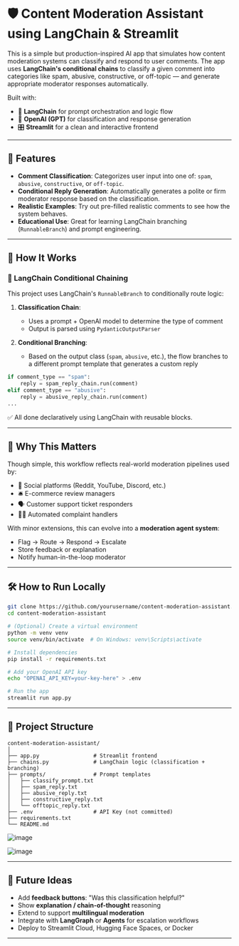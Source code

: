 # 🛡️ Content Moderation Assistant using LangChain & Streamlit

This is a simple but production-inspired AI app that simulates how content moderation systems can classify and respond to user comments. The app uses **LangChain's conditional chains** to classify a given comment into categories like spam, abusive, constructive, or off-topic — and generate appropriate moderator responses automatically.

Built with:

* 💬 **LangChain** for prompt orchestration and logic flow
* 🧐 **OpenAI (GPT)** for classification and response generation
* 🎛️ **Streamlit** for a clean and interactive frontend

---

## 🚀 Features

* **Comment Classification**: Categorizes user input into one of: `spam`, `abusive`, `constructive`, or `off-topic`.
* **Conditional Reply Generation**: Automatically generates a polite or firm moderator response based on the classification.
* **Realistic Examples**: Try out pre-filled realistic comments to see how the system behaves.
* **Educational Use**: Great for learning LangChain branching (`RunnableBranch`) and prompt engineering.

---

## 🔧 How It Works

### 🔁 LangChain Conditional Chaining

This project uses LangChain's `RunnableBranch` to conditionally route logic:

1. **Classification Chain**:

   * Uses a prompt + OpenAI model to determine the type of comment
   * Output is parsed using `PydanticOutputParser`

2. **Conditional Branching**:

   * Based on the output class (`spam`, `abusive`, etc.), the flow branches to a different prompt template that generates a custom reply

```python
if comment_type == "spam":
    reply = spam_reply_chain.run(comment)
elif comment_type == "abusive":
    reply = abusive_reply_chain.run(comment)
...
```

✅ All done declaratively using LangChain with reusable blocks.

---

## 🧠 Why This Matters

Though simple, this workflow reflects real-world moderation pipelines used by:

* 🥝 Social platforms (Reddit, YouTube, Discord, etc.)
* 🛎️ E-commerce review managers
* 🗣️ Customer support ticket responders
* 🧑‍⚖️ Automated complaint handlers

With minor extensions, this can evolve into a **moderation agent system**:

* Flag → Route → Respond → Escalate
* Store feedback or explanation
* Notify human-in-the-loop moderator

---

## 🛠️ How to Run Locally

```bash
git clone https://github.com/yourusername/content-moderation-assistant.git
cd content-moderation-assistant

# (Optional) Create a virtual environment
python -m venv venv
source venv/bin/activate  # On Windows: venv\Scripts\activate

# Install dependencies
pip install -r requirements.txt

# Add your OpenAI API key
echo "OPENAI_API_KEY=your-key-here" > .env

# Run the app
streamlit run app.py
```

---

## 📁 Project Structure

```
content-moderation-assistant/
│
├── app.py                 # Streamlit frontend
├── chains.py              # LangChain logic (classification + branching)
├── prompts/               # Prompt templates
│   ├── classify_prompt.txt
│   ├── spam_reply.txt
│   ├── abusive_reply.txt
│   ├── constructive_reply.txt
│   └── offtopic_reply.txt
├── .env                   # API Key (not committed)
├── requirements.txt
└── README.md
```

![image](https://github.com/user-attachments/assets/aa47524a-e826-4d03-9959-ad341285d2a2)

![image](https://github.com/user-attachments/assets/7ac27b7d-918a-4d40-a6cc-33a0ed6f290b)

---

## 🔮 Future Ideas

* Add **feedback buttons**: "Was this classification helpful?"
* Show **explanation / chain-of-thought** reasoning
* Extend to support **multilingual moderation**
* Integrate with **LangGraph** or **Agents** for escalation workflows
* Deploy to Streamlit Cloud, Hugging Face Spaces, or Docker

---


